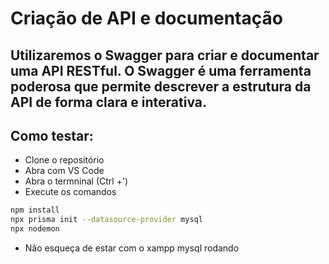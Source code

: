 # Criação de API e documentação
## Utilizaremos o Swagger para criar e documentar uma API RESTful. O Swagger é uma ferramenta poderosa que permite descrever a estrutura da API de forma clara e interativa.

## Como testar:
- Clone o repositório
- Abra com VS Code
- Abra o termninal (Ctrl +')
- Execute os comandos
```bash
npm install
npx prisma init --datasource-provider mysql
npx nodemon
```
- Não esqueça de estar com o xampp mysql rodando
